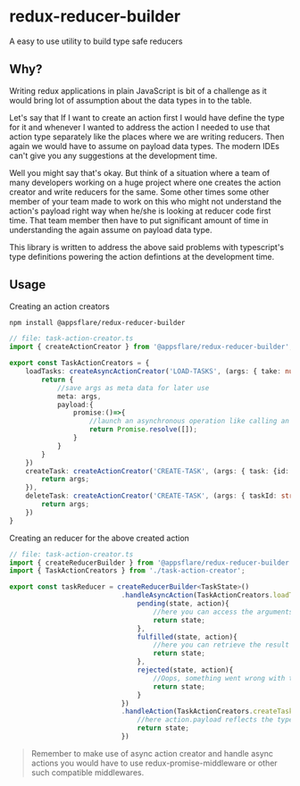 # redux-reducer-builder
A easy to use utility to build type safe reducers

## Why?

Writing redux applications in plain JavaScript is bit of a challenge as it would bring lot of assumption about the data types in to the table.

Let's say that If I want to create an action first I would have define the type for it and whenever I wanted to address the action I needed to use that action type separately like the places where we are writing reducers.
Then again we would have to assume on payload data types. The modern IDEs can't give you any suggestions at the development time.

Well you might say that's okay. But think of a situation where a team of many developers working on a huge project where one creates the action creator and write reducers for the same. Some other times some other member of your team made to work on this who might not understand the action's payload right way when he/she is looking at reducer code first time. That team member then have to put significant amount of time in understanding the again assume on payload data type.

This library is written to address the above said problems with typescript's type definitions powering the action defintions at the development time. 

## Usage

Creating an action creators

```sh
npm install @appsflare/redux-reducer-builder
```

~~~ts
// file: task-action-creator.ts
import { createActionCreator } from '@appsflare/redux-reducer-builder';

export const TaskActionCreators = {
    loadTasks: createAsyncActionCreator('LOAD-TASKS', (args: { take: number; skip: number )=>{
        return {
            //save args as meta data for later use
            meta: args,
            payload:{
                promise:()=>{
                    //launch an asynchronous operation like calling an web api.
                    return Promise.resolve([]);
                }
            }
        }
    })
    createTask: createActionCreator('CREATE-TASK', (args: { task: {id: string; title:string;} })=>{
        return args;
    }),
    deleteTask: createActionCreator('CREATE-TASK', (args: { taskId: string })=>{
        return args;
    })
}
~~~

Creating an reducer for the above created action
~~~ts
// file: task-action-creator.ts
import { createReducerBuilder } from '@appsflare/redux-reducer-builder';
import { TaskActionCreators } from './task-action-creator';

export const taskReducer = createReducerBuilder<TaskState>()
                            .handleAsyncAction(TaskActionCreators.loadTasks,{
                                pending(state, action){
                                    //here you can access the arguments that was passed to action creator from meta property. Of course with it's type information not last. BONUS right!?
                                    return state;
                                },
                                fulfilled(state, action){
                                    //here you can retrieve the result of async operation from "action.payload.result". Of course your type information is not lost. Double BONUS!!?
                                    return state;
                                },
                                rejected(state, action){
                                    //Oops, something went wrong with the async operation that we started. We might want to store the error show that we could show some userful error message in the user interface. You can access the error object from action like "action.error". Triple BONUS!!!?
                                    return state;
                                }
                            })
                            .handleAction(TaskActionCreators.createTask, (state, action)=>{
                                //here action.payload reflects the type of the data returned by action creator. In this case, it would reflect the type of args argument.
                                return state;
                            })
~~~

> Remember to make use of async action creator and handle async actions you would have to use redux-promise-middleware or other such compatible middlewares.